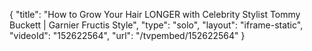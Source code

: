 {
    "title": "How to Grow Your Hair LONGER with Celebrity Stylist Tommy Buckett | Garnier Fructis Style",
    "type": "solo",
    "layout": "iframe-static",
    "videoId": "152622564",
    "url": "\/tvpembed\/152622564"
}